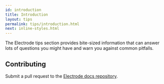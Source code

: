 ```yaml
---
id: introduction
title: Introduction
layout: tips
permalink: tips/introduction.html
next: inline-styles.html
---
```


The Electrode tips section provides bite-sized information that can answer lots of questions you might have and warn you against common pitfalls.

## Contributing

Submit a pull request to the [Electrode docs repository](https://github.com/electrode-io/electrode-io.github.io).
